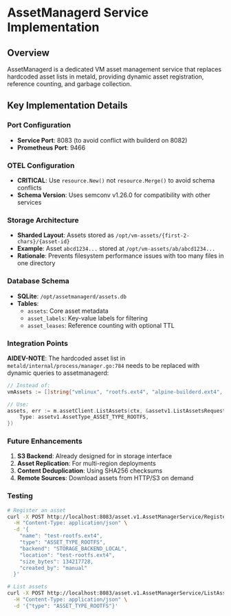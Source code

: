 # AssetManagerd Service Implementation

## Overview

AssetManagerd is a dedicated VM asset management service that replaces hardcoded asset lists in metald, providing dynamic asset registration, reference counting, and garbage collection.

## Key Implementation Details

### Port Configuration
- **Service Port**: 8083 (to avoid conflict with builderd on 8082)
- **Prometheus Port**: 9466

### OTEL Configuration
- **CRITICAL**: Use `resource.New()` not `resource.Merge()` to avoid schema conflicts
- **Schema Version**: Uses semconv v1.26.0 for compatibility with other services

### Storage Architecture
- **Sharded Layout**: Assets stored as `/opt/vm-assets/{first-2-chars}/{asset-id}`
- **Example**: Asset `abcd1234...` stored at `/opt/vm-assets/ab/abcd1234...`
- **Rationale**: Prevents filesystem performance issues with too many files in one directory

### Database Schema
- **SQLite**: `/opt/assetmanagerd/assets.db`
- **Tables**:
  - `assets`: Core asset metadata
  - `asset_labels`: Key-value labels for filtering
  - `asset_leases`: Reference counting with optional TTL

### Integration Points

**AIDEV-NOTE**: The hardcoded asset list in `metald/internal/process/manager.go:784` needs to be replaced with dynamic queries to assetmanagerd:
```go
// Instead of:
vmAssets := []string{"vmlinux", "rootfs.ext4", "alpine-builderd.ext4", "busybox-build.ext4", "busybox-builderd.ext4", "build-1749870205104626515.ext4"}

// Use:
assets, err := m.assetClient.ListAssets(ctx, &assetv1.ListAssetsRequest{
    Type: assetv1.AssetType_ASSET_TYPE_ROOTFS,
})
```

### Future Enhancements
1. **S3 Backend**: Already designed for in storage interface
2. **Asset Replication**: For multi-region deployments
3. **Content Deduplication**: Using SHA256 checksums
4. **Remote Sources**: Download assets from HTTP/S3 on demand

### Testing
```bash
# Register an asset
curl -X POST http://localhost:8083/asset.v1.AssetManagerService/RegisterAsset \
  -H "Content-Type: application/json" \
  -d '{
    "name": "test-rootfs.ext4",
    "type": "ASSET_TYPE_ROOTFS",
    "backend": "STORAGE_BACKEND_LOCAL",
    "location": "test-rootfs.ext4",
    "size_bytes": 134217728,
    "created_by": "manual"
  }'

# List assets
curl -X POST http://localhost:8083/asset.v1.AssetManagerService/ListAssets \
  -H "Content-Type: application/json" \
  -d '{"type": "ASSET_TYPE_ROOTFS"}'
```